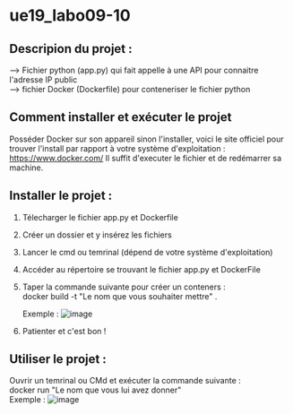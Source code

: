 # ue19_labo09-10


## Descripion du projet : 

--> Fichier python (app.py) qui fait appelle à une API pour connaitre l'adresse IP public                                  
--> fichier Docker (Dockerfile) pour conteneriser le fichier python

## Comment installer et exécuter le projet

Posséder Docker sur son appareil sinon l'installer, voici le site officiel pour trouver l'install par rapport à votre système d'exploitation : https://www.docker.com/
Il suffit d'executer le fichier et de redémarrer sa machine.

## Installer le projet :

1. Télecharger le fichier app.py et Dockerfile
2. Créer un dossier et y insérez les fichiers
3. Lancer le cmd ou temrinal (dépend de votre système d'exploitation)
4. Accéder au répertoire se trouvant le fichier app.py et DockerFile
5. Taper la commande suivante pour créer un conteners :                                     
   docker build -t "Le nom que vous souhaiter mettre" .

   Exemple :
   ![image](https://github.com/med0104/ue19_labo09-10/assets/150246758/4fe7c39b-498d-49ff-8615-72ee75e2499d)

7. Patienter et c'est bon !

## Utiliser le projet :

Ouvrir un temrinal ou CMd et exécuter la commande suivante :                  
  docker run "Le nom que vous lui avez donner"                                                          
  Exemple :
  ![image](https://github.com/med0104/ue19_labo09-10/assets/150246758/cd1ade86-73eb-460b-b6f5-25d3042ece69)
